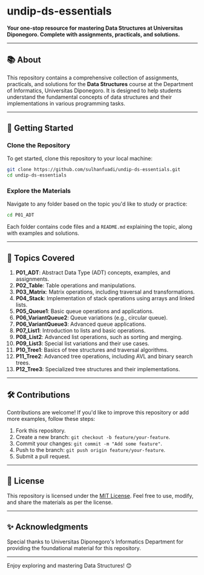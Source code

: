 # undip-ds-essentials  

**Your one-stop resource for mastering Data Structures at Universitas Diponegoro. Complete with assignments, practicals, and solutions.**  

---

## 📚 About  
This repository contains a comprehensive collection of assignments, practicals, and solutions for the **Data Structures** course at the Department of Informatics, Universitas Diponegoro. It is designed to help students understand the fundamental concepts of data structures and their implementations in various programming tasks.  

---

## 🚀 Getting Started  

### Clone the Repository  
To get started, clone this repository to your local machine:  
```bash
git clone https://github.com/sulhanfuadi/undip-ds-essentials.git
cd undip-ds-essentials
```  

### Explore the Materials  
Navigate to any folder based on the topic you'd like to study or practice:  
```bash
cd P01_ADT
```  

Each folder contains code files and a `README.md` explaining the topic, along with examples and solutions.  

---

## 📖 Topics Covered  

1. **P01_ADT**: Abstract Data Type (ADT) concepts, examples, and assignments.  
2. **P02_Table**: Table operations and manipulations.  
3. **P03_Matrix**: Matrix operations, including traversal and transformations.  
4. **P04_Stack**: Implementation of stack operations using arrays and linked lists.  
5. **P05_Queue1**: Basic queue operations and applications.  
6. **P06_VariantQueue2**: Queue variations (e.g., circular queue).  
7. **P06_VariantQueue3**: Advanced queue applications.  
8. **P07_List1**: Introduction to lists and basic operations.  
9. **P08_List2**: Advanced list operations, such as sorting and merging.  
10. **P09_List3**: Special list variations and their use cases.  
11. **P10_Tree1**: Basics of tree structures and traversal algorithms.  
12. **P11_Tree2**: Advanced tree operations, including AVL and binary search trees.  
13. **P12_Tree3**: Specialized tree structures and their implementations.  

---

## 🛠️ Contributions  

Contributions are welcome! If you'd like to improve this repository or add more examples, follow these steps:  
1. Fork this repository.  
2. Create a new branch: `git checkout -b feature/your-feature`.  
3. Commit your changes: `git commit -m "Add some feature"`.  
4. Push to the branch: `git push origin feature/your-feature`.  
5. Submit a pull request.  

---

## 📜 License  

This repository is licensed under the [MIT License](LICENSE). Feel free to use, modify, and share the materials as per the license.  

---

## ✨ Acknowledgments  

Special thanks to Universitas Diponegoro's Informatics Department for providing the foundational material for this repository.  

---

Enjoy exploring and mastering Data Structures! 😊  
